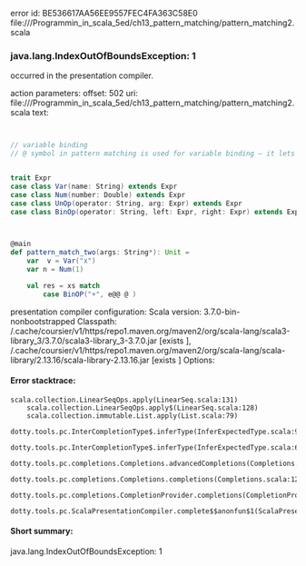 error id: BE536617AA56EE9557FEC4FA363C58E0
file://<WORKSPACE>/Programmin_in_scala_5ed/ch13_pattern_matching/pattern_matching2.scala
### java.lang.IndexOutOfBoundsException: 1

occurred in the presentation compiler.



action parameters:
offset: 502
uri: file://<WORKSPACE>/Programmin_in_scala_5ed/ch13_pattern_matching/pattern_matching2.scala
text:
```scala


// variable binding
// @ symbol in pattern matching is used for variable binding — it lets you name the entire matched value


trait Expr
case class Var(name: String) extends Expr
case class Num(number: Double) extends Expr
case class UnOp(operator: String, arg: Expr) extends Expr
case class BinOp(operator: String, left: Expr, right: Expr) extends Expr



@main
def pattern_match_two(args: String*): Unit = 
    var  v = Var("x")
    var n = Num(1)

    val res = xs match
        case BinOP("+", e@@ @ )


```


presentation compiler configuration:
Scala version: 3.7.0-bin-nonbootstrapped
Classpath:
<HOME>/.cache/coursier/v1/https/repo1.maven.org/maven2/org/scala-lang/scala3-library_3/3.7.0/scala3-library_3-3.7.0.jar [exists ], <HOME>/.cache/coursier/v1/https/repo1.maven.org/maven2/org/scala-lang/scala-library/2.13.16/scala-library-2.13.16.jar [exists ]
Options:





#### Error stacktrace:

```
scala.collection.LinearSeqOps.apply(LinearSeq.scala:131)
	scala.collection.LinearSeqOps.apply$(LinearSeq.scala:128)
	scala.collection.immutable.List.apply(List.scala:79)
	dotty.tools.pc.InterCompletionType$.inferType(InferExpectedType.scala:98)
	dotty.tools.pc.InterCompletionType$.inferType(InferExpectedType.scala:66)
	dotty.tools.pc.completions.Completions.advancedCompletions(Completions.scala:523)
	dotty.tools.pc.completions.Completions.completions(Completions.scala:122)
	dotty.tools.pc.completions.CompletionProvider.completions(CompletionProvider.scala:139)
	dotty.tools.pc.ScalaPresentationCompiler.complete$$anonfun$1(ScalaPresentationCompiler.scala:191)
```
#### Short summary: 

java.lang.IndexOutOfBoundsException: 1